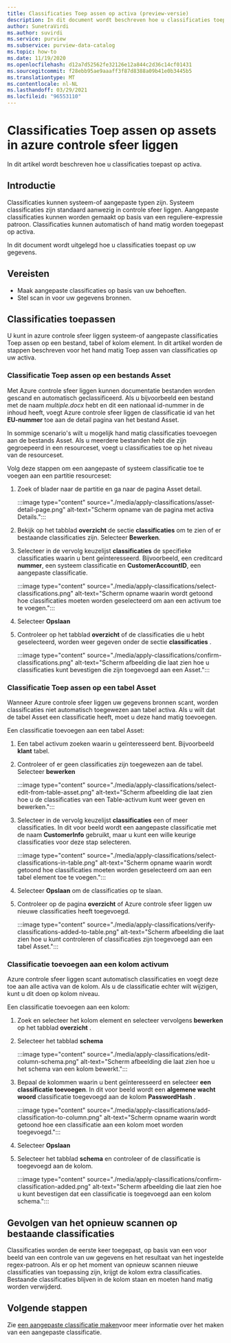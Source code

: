 ```yaml
---
title: Classificaties Toep assen op activa (preview-versie)
description: In dit document wordt beschreven hoe u classificaties toepast op activa.
author: SunetraVirdi
ms.author: suvirdi
ms.service: purview
ms.subservice: purview-data-catalog
ms.topic: how-to
ms.date: 11/19/2020
ms.openlocfilehash: d12a7d52562fe32126e12a844c2d36c14cf01431
ms.sourcegitcommit: f28ebb95ae9aaaff3f87d8388a09b41e0b3445b5
ms.translationtype: MT
ms.contentlocale: nl-NL
ms.lasthandoff: 03/29/2021
ms.locfileid: "96553110"
---
```

# <a name="apply-classifications-on-assets-in-azure-purview"></a>Classificaties Toep assen op assets in azure controle sfeer liggen

In dit artikel wordt beschreven hoe u classificaties toepast op activa.

## <a name="introduction"></a>Introductie

Classificaties kunnen systeem-of aangepaste typen zijn. Systeem classificaties zijn standaard aanwezig in controle sfeer liggen. Aangepaste classificaties kunnen worden gemaakt op basis van een reguliere-expressie patroon. Classificaties kunnen automatisch of hand matig worden toegepast op activa.

In dit document wordt uitgelegd hoe u classificaties toepast op uw gegevens.

## <a name="prerequisites"></a>Vereisten

- Maak aangepaste classificaties op basis van uw behoeften.
- Stel scan in voor uw gegevens bronnen.

## <a name="apply-classifications"></a>Classificaties toepassen
U kunt in azure controle sfeer liggen systeem-of aangepaste classificaties Toep assen op een bestand, tabel of kolom element. In dit artikel worden de stappen beschreven voor het hand matig Toep assen van classificaties op uw activa.

### <a name="apply-classification-to-a-file-asset"></a>Classificatie Toep assen op een bestands Asset
Met Azure controle sfeer liggen kunnen documentatie bestanden worden gescand en automatisch geclassificeerd. Als u bijvoorbeeld een bestand met de naam *multiple.docx* hebt en dit een nationaal id-nummer in de inhoud heeft, voegt Azure controle sfeer liggen de classificatie id van het **EU-nummer** toe aan de detail pagina van het bestand Asset.

In sommige scenario's wilt u mogelijk hand matig classificaties toevoegen aan de bestands Asset. Als u meerdere bestanden hebt die zijn gegroepeerd in een resourceset, voegt u classificaties toe op het niveau van de resourceset.

Volg deze stappen om een aangepaste of systeem classificatie toe te voegen aan een partitie resourceset:

1. Zoek of blader naar de partitie en ga naar de pagina Asset detail.

    :::image type="content" source="./media/apply-classifications/asset-detail-page.png" alt-text="Scherm opname van de pagina met activa Details.":::

1. Bekijk op het tabblad **overzicht** de sectie **classificaties** om te zien of er bestaande classificaties zijn. Selecteer **Bewerken**.

1. Selecteer in de vervolg keuzelijst **classificaties** de specifieke classificaties waarin u bent geïnteresseerd. Bijvoorbeeld, een creditcard **nummer**, een systeem classificatie en **CustomerAccountID**, een aangepaste classificatie.

    :::image type="content" source="./media/apply-classifications/select-classifications.png" alt-text="Scherm opname waarin wordt getoond hoe classificaties moeten worden geselecteerd om aan een activum toe te voegen.":::

1. Selecteer **Opslaan**

1. Controleer op het tabblad **overzicht** of de classificaties die u hebt geselecteerd, worden weer gegeven onder de sectie **classificaties** .

    :::image type="content" source="./media/apply-classifications/confirm-classifications.png" alt-text="Scherm afbeelding die laat zien hoe u classificaties kunt bevestigen die zijn toegevoegd aan een Asset.":::

### <a name="apply-classification-to-a-table-asset"></a>Classificatie Toep assen op een tabel Asset

Wanneer Azure controle sfeer liggen uw gegevens bronnen scant, worden classificaties niet automatisch toegewezen aan tabel activa. Als u wilt dat de tabel Asset een classificatie heeft, moet u deze hand matig toevoegen.

Een classificatie toevoegen aan een tabel Asset:

1. Een tabel activum zoeken waarin u geïnteresseerd bent. Bijvoorbeeld **klant** tabel.

1. Controleer of er geen classificaties zijn toegewezen aan de tabel. Selecteer **bewerken**

    :::image type="content" source="./media/apply-classifications/select-edit-from-table-asset.png" alt-text="Scherm afbeelding die laat zien hoe u de classificaties van een Table-activum kunt weer geven en bewerken.":::

1. Selecteer in de vervolg keuzelijst **classificaties** een of meer classificaties. In dit voor beeld wordt een aangepaste classificatie met de naam **CustomerInfo** gebruikt, maar u kunt een wille keurige classificaties voor deze stap selecteren.

    :::image type="content" source="./media/apply-classifications/select-classifications-in-table.png" alt-text="Scherm opname waarin wordt getoond hoe classificaties moeten worden geselecteerd om aan een tabel element toe te voegen.":::

1. Selecteer **Opslaan** om de classificaties op te slaan.

1. Controleer op de pagina **overzicht** of Azure controle sfeer liggen uw nieuwe classificaties heeft toegevoegd.

    :::image type="content" source="./media/apply-classifications/verify-classifications-added-to-table.png" alt-text="Scherm afbeelding die laat zien hoe u kunt controleren of classificaties zijn toegevoegd aan een tabel Asset.":::

### <a name="add-classification-to-a-column-asset"></a>Classificatie toevoegen aan een kolom activum

Azure controle sfeer liggen scant automatisch classificaties en voegt deze toe aan alle activa van de kolom. Als u de classificatie echter wilt wijzigen, kunt u dit doen op kolom niveau.

Een classificatie toevoegen aan een kolom:

1. Zoek en selecteer het kolom element en selecteer vervolgens **bewerken** op het tabblad **overzicht** .

1. Selecteer het tabblad **schema**

    :::image type="content" source="./media/apply-classifications/edit-column-schema.png" alt-text="Scherm afbeelding die laat zien hoe u het schema van een kolom bewerkt.":::

1. Bepaal de kolommen waarin u bent geïnteresseerd en selecteer **een classificatie toevoegen**. In dit voor beeld wordt een **algemene wacht woord** classificatie toegevoegd aan de kolom **PasswordHash** .

    :::image type="content" source="./media/apply-classifications/add-classification-to-column.png" alt-text="Scherm opname waarin wordt getoond hoe een classificatie aan een kolom moet worden toegevoegd.":::

1. Selecteer **Opslaan**

1. Selecteer het tabblad **schema** en controleer of de classificatie is toegevoegd aan de kolom.

    :::image type="content" source="./media/apply-classifications/confirm-classification-added.png" alt-text="Scherm afbeelding die laat zien hoe u kunt bevestigen dat een classificatie is toegevoegd aan een kolom schema.":::

## <a name="impact-of-rescanning-on-existing-classifications"></a>Gevolgen van het opnieuw scannen op bestaande classificaties

Classificaties worden de eerste keer toegepast, op basis van een voor beeld van een controle van uw gegevens en het resultaat van het ingestelde regex-patroon. Als er op het moment van opnieuw scannen nieuwe classificaties van toepassing zijn, krijgt de kolom extra classificaties. Bestaande classificaties blijven in de kolom staan en moeten hand matig worden verwijderd.

## <a name="next-steps"></a>Volgende stappen
Zie [een aangepaste classificatie maken](create-a-custom-classification-and-classification-rule.md)voor meer informatie over het maken van een aangepaste classificatie.